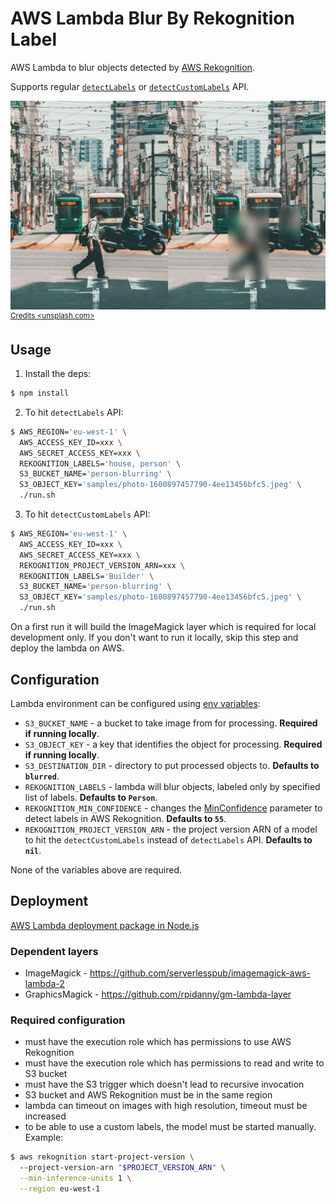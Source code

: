 # AWS Lambda Blur By Rekognition Label

AWS Lambda to blur objects detected by [AWS Rekognition](https://aws.amazon.com/rekognition/).

Supports regular [`detectLabels`](https://docs.aws.amazon.com/rekognition/latest/dg/API_DetectLabels.html)
or [`detectCustomLabels`](https://docs.aws.amazon.com/rekognition/latest/dg/API_DetectCustomLabels.html) API.

![](https://github.com/veelenga/aws-lambda-blur-by-rekognition-label/blob/master/assets/demo.jpeg)
<sup>
 [Credits <unsplash.com>](https://unsplash.com/photos/_dR2NANY4o)
</sup>

## Usage

1. Install the deps:

``` sh
$ npm install
```

2. To hit `detectLabels` API:

``` sh
$ AWS_REGION='eu-west-1' \
  AWS_ACCESS_KEY_ID=xxx \
  AWS_SECRET_ACCESS_KEY=xxx \
  REKOGNITION_LABELS='house, person' \
  S3_BUCKET_NAME='person-blurring' \
  S3_OBJECT_KEY='samples/photo-1600897457790-4ee13456bfc5.jpeg' \
  ./run.sh
```

3. To hit `detectCustomLabels` API:

``` sh
$ AWS_REGION='eu-west-1' \
  AWS_ACCESS_KEY_ID=xxx \
  AWS_SECRET_ACCESS_KEY=xxx \
  REKOGNITION_PROJECT_VERSION_ARN=xxx \
  REKOGNITION_LABELS='Builder' \
  S3_BUCKET_NAME='person-blurring' \
  S3_OBJECT_KEY='samples/photo-1600897457790-4ee13456bfc5.jpeg' \
  ./run.sh
```

On a first run it will build the ImageMagick layer which is required for local development only.
If you don't want to run it locally, skip this step and deploy the lambda on AWS.

## Configuration

Lambda environment can be configured using [env variables](https://docs.aws.amazon.com/lambda/latest/dg/configuration-envvars.html):

* `S3_BUCKET_NAME` - a bucket to take image from for processing. **Required if running locally**.
* `S3_OBJECT_KEY` - a key that identifies the object for processing. **Required if running locally**.
* `S3_DESTINATION_DIR` - directory to put processed objects to. **Defaults to `blurred`**.
* `REKOGNITION_LABELS` - lambda will blur objects, labeled only by specified list of labels. **Defaults to `Person`**.
* `REKOGNITION_MIN_CONFIDENCE` - changes the [MinConfidence](https://docs.aws.amazon.com/rekognition/latest/dg/API_DetectLabels.html#API_DetectLabels_RequestSyntax) parameter to detect labels in AWS Rekognition. **Defaults to `55`**.
* `REKOGNITION_PROJECT_VERSION_ARN` - the project version ARN of a model to hit the `detectCustomLabels` instead of `detectLabels` API. **Defaults to `nil`**.

None of the variables above are required.

## Deployment

[AWS Lambda deployment package in Node.js](https://docs.aws.amazon.com/lambda/latest/dg/nodejs-package.html)

### Dependent layers

 * ImageMagick - https://github.com/serverlesspub/imagemagick-aws-lambda-2
 * GraphicsMagick - https://github.com/rpidanny/gm-lambda-layer

### Required configuration

* must have the execution role which has permissions to use AWS Rekognition
* must have the execution role which has permissions to read and write to S3 bucket
* must have the S3 trigger which doesn't lead to recursive invocation
* S3 bucket and AWS Rekognition must be in the same region
* lambda can timeout on images with high resolution, timeout must be increased
* to be able to use a custom labels, the model must be started manually. Example:

``` sh
$ aws rekognition start-project-version \                                                                                                                                                                       ⏎ ✹
  --project-version-arn "$PROJECT_VERSION_ARN" \
  --min-inference-units 1 \
  --region eu-west-1
```
